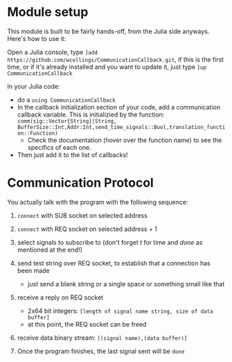 # Module setup
This module is built to be fairly hands-off, from the Julia side anyways. Here's how to use it:

Open a Julia console, type `]add https://github.com/wcollings/CommunicationCallback.git`, if this is the first time,
or if it's already installed and you want to update it, just type `]up CommunicationCallback`

In your Julia code:
- do a `using CommunicationCallback`
- In the callback initialization section of your code, add a communication callback variable. This is initializied by the function: 
`comm(sig::Vector{String}|String, BufferSize::Int,Addr:Int,send_time_signals::Bool,translation_function::Function)`
	- Check the documentation (hover over the function name) to see the specifics of each one.
- Then just add it to the list of callbacks!

# Communication Protocol
You actually talk with the program with the following sequence:
1. `connect` with SUB socket on selected address
2. `connect` with REQ socket on selected address + 1
3. select signals to subscribe to (don't forget *t* for time and *done* as mentioned at the end!)
4. send test string over REQ socket, to establish that a connection has been made
	 - just send a blank string or a single space or something small like that
5. receive a reply on REQ socket
	 - 2x64 bit integers: `[length of signal name string, size of data buffer]`
	 - at this point, the REQ socket can be freed
6. receive data
	binary stream: `[(signal name),(data buffer)]`

7. Once the program finishes, the last signal sent will be `done`
